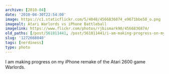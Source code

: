 ```yaml
---
archive: [2010-04]
date: '2010-04-30T22:54:00'
image: https://c1.staticflickr.com/5/4048/4566836874_e9671bbe58_o.png
imagealt: Atari Warlords vs iPhone Battleball
imagelink: https://www.flickr.com/photos/rjbismark90/4566836874/
old_paths: [/post/561811441, /post/561811441/i-am-making-progress-on-my-iphone-remake-of-the]
slug: '1272668040'
tags: [nerdiness]
type: photo
---
```


I am making progress on my iPhone remake of the Atari 2600 game Warlords.

